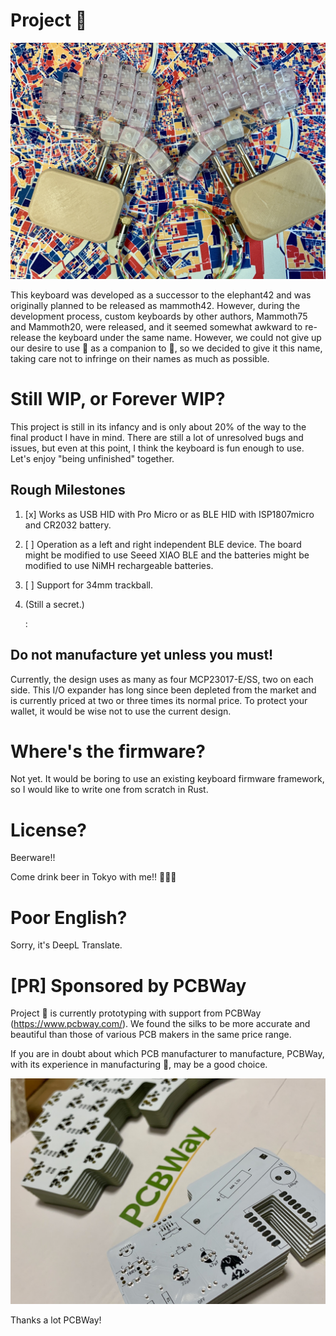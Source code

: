 # Project 🦣

![](mammoth.jpg)

This keyboard was developed as a successor to the elephant42 and was originally planned to be released as mammoth42. However, during the development process, custom keyboards by other authors, Mammoth75 and Mammoth20, were released, and it seemed somewhat awkward to re-release the keyboard under the same name.
However, we could not give up our desire to use 🦣 as a companion to 🐘, so we decided to give it this name, taking care not to infringe on their names as much as possible.

# Still WIP, or Forever WIP?

This project is still in its infancy and is only about 20% of the way to the final product I have in mind. There are still a lot of unresolved bugs and issues, but even at this point, I think the keyboard is fun enough to use. Let's enjoy "being unfinished" together.

## Rough Milestones

1. [x] Works as USB HID with Pro Micro or as BLE HID with ISP1807micro and CR2032 battery.
1. [ ] Operation as a left and right independent BLE device. The board might be modified to use Seeed XIAO BLE and the batteries might be modified to use NiMH rechargeable batteries.
1. [ ] Support for 34mm trackball.
1. (Still a secret.)

    :

## Do not manufacture yet unless you must!

Currently, the design uses as many as four MCP23017-E/SS, two on each side. This I/O expander has long since been depleted from the market and is currently priced at two or three times its normal price.
To protect your wallet, it would be wise not to use the current design.

# Where's the firmware?

Not yet. It would be boring to use an existing keyboard firmware framework, so I would like to write one from scratch in Rust.

# License?

Beerware!!

Come drink beer in Tokyo with me!! 🍺🍺🍺

# Poor English?

Sorry, it's DeepL Translate.

# [PR] Sponsored by PCBWay

Project 🦣 is currently prototyping with support from PCBWay (https://www.pcbway.com/).
We found the silks to be more accurate and beautiful than those of various PCB makers in the same price range.

If you are in doubt about which PCB manufacturer to manufacture, PCBWay, with its experience in manufacturing 🦣, may be a good choice.

![](thankyou_pcbway.jpeg)

Thanks a lot PCBWay!
